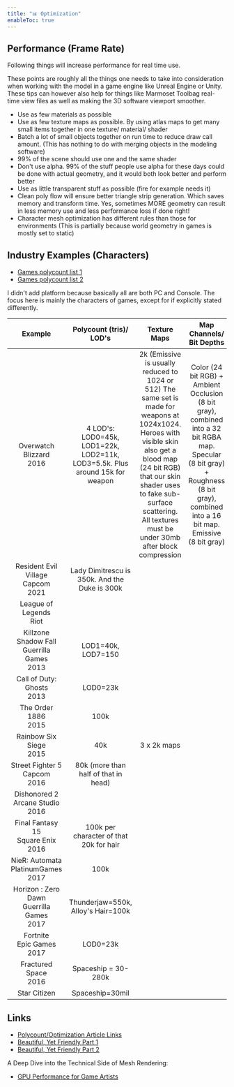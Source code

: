 ```yaml
---
title: "📊 Optimization"
enableToc: true
---
```


## Performance (Frame Rate)
Following things will increase performance for real time use.

These points are roughly all the things one needs to take into consideration when working with the model in a game engine like Unreal Engine or Unity. These tips can however also help for things like Marmoset Toolbag real-time view files as well as making the 3D software viewport smoother.

- Use as few materials as possible
- Use as few texture maps as possible. By using atlas maps to get many small items together in one texture/ material/ shader
- Batch a lot of small objects together on run time to reduce draw call amount. (This has nothing to do with merging objects in the modeling software)
- 99% of the scene should use one and the same shader
- Don't use alpha. 99% of the stuff people use alpha for these days could be done with actual geometry, and it would both look better and perform better
- Use as little transparent stuff as possible (fire for example needs it) 
- Clean poly flow will ensure better triangle strip generation. Which saves memory and transform time. Yes, sometimes MORE geometry can result in less memory use and less performance loss if done right!
- Character mesh optimization has different rules than those for environments (This is partially because world geometry in games is mostly set to static)

## Industry Examples (Characters)

- [Games polycount list 1](https://polycount.com/discussion/126662/triangle-counts-for-assets-from-various-videogames)
- [Games polycount list 2](https://polycount.com/discussion/141061/polycounts-in-next-gen-games-thread)


I didn't add platform because basically all are both PC and Console. The focus here is mainly the characters of games, except for if explicitly stated differently.

|Example|Polycount (tris)/ LOD's|Texture Maps|Map Channels/ Bit Depths|Links
|:-:|:-:|:-:|:-:|:-:
|Overwatch<br>Blizzard<br>2016|4 LOD's: LOD0=45k, LOD1=22k, LOD2=11k, LOD3=5.5k. Plus around 15k for weapon|2k (Emissive is usually reduced to 1024 or 512) The same set is made for weapons at 1024x1024. Heroes with visible skin also get a blood map (24 bit RGB) that our skin shader uses to fake sub-surface scattering. All textures must be under 30mb after block compression|Color (24 bit RGB) + Ambient Occlusion (8 bit gray), combined into a 32 bit RGBA map. Specular (8 bit gray) + Roughness (8 bit gray), combined into a 16 bit map. Emissive (8 bit gray)|[Source](https://polycount.com/discussion/170394/technical-study-overwatch-image-heavy)
|Resident Evil Village<br>Capcom<br>2021|Lady Dimitrescu is 350k. And the Duke is 300k
|League of Legends<br>Riot|
|Killzone Shadow Fall<br>Guerrilla Games<br>2013|LOD1=40k, LOD7=150
|Call of Duty: Ghosts<br>2013|LOD0=23k
|The Order 1886<br>2015|100k
|Rainbow Six Siege<br>2015|40k|3 x 2k maps
|Street Fighter 5<br>Capcom<br>2016|80k (more than half of that in head)
|Dishonored 2<br>Arcane Studio<br>2016||||[ArtStation](https://www.artstation.com/artwork/QwAqr)
|Final Fantasy 15<br>Square Enix<br>2016|100k per character of that 20k for hair|||[Source](http://gematsu.com/2014/12/final-fantasy-xv-detailed-famitsu)
|NieR: Automata<br>PlatinumGames<br>2017|100k
|Horizon : Zero Dawn<br>Guerrilla Games<br>2017|Thunderjaw=550k, Alloy's Hair=100k|||[Source](https://www.technobuffalo.com/horizon-zero-dawn-eyes-on-preview-post-post-apocalyptic), [ArtStation](https://www.artstation.com/artwork/EDbk4)
|Fortnite<br>Epic Games<br>2017|LOD0=23k
|Fractured Space<br>2016|Spaceship = 30-280k
|Star Citizen|Spaceship=30mil

## Links

- [Polycount/Optimization Article Links](http://wiki.polycount.com/wiki/PolygonCount#Typical_Triangle_Counts)
- [Beautiful, Yet Friendly Part 1](http://www.ericchadwick.com/examples/provost/byf1.html)
- [Beautiful, Yet Friendly Part 2](http://www.ericchadwick.com/examples/provost/byf2.html)


A Deep Dive into the Technical Side of Mesh Rendering:

- [GPU Performance for Game Artists](http://www.fragmentbuffer.com/gpu-performance-for-game-artists/)